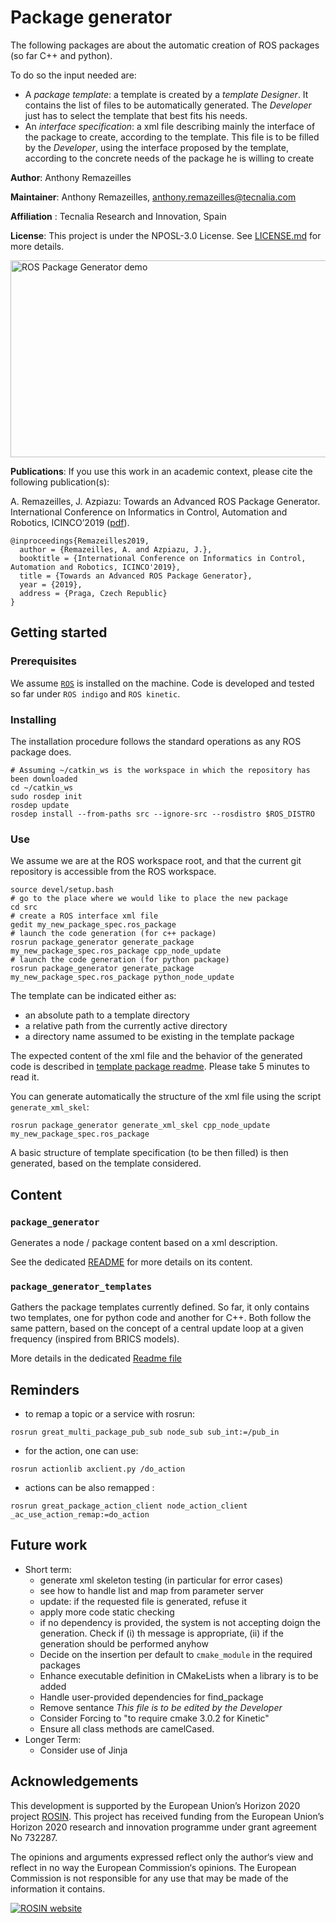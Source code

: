 # Package generator

The following packages are about the automatic creation of ROS packages (so far C++ and python).

To do so the input needed are:

* A _package template_: a template is created by a _template Designer_.
  It contains the list of files to be automatically generated.
  The _Developer_ just has to select the template that best fits his needs.
* An _interface specification_: a xml file describing mainly the interface of the package to create, according to the template.
  This file is to be filled by the _Developer_, using the interface proposed by the template, according to the concrete needs of the package he is willing to create

**Author**: Anthony Remazeilles

**Maintainer**: Anthony Remazeilles, anthony.remazeilles@tecnalia.com

**Affiliation** : Tecnalia Research and Innovation, Spain

**License**: This project is under the NPOSL-3.0 License.
See [LICENSE.md](LICENSE.md) for more details.

<a href="http://www.youtube.com/watch?feature=player_embedded&v=qsNkYGQBW8U
" target="_blank"><img src="http://img.youtube.com/vi/qsNkYGQBW8U/0.jpg"
alt="ROS Package Generator demo" width="560" height="315" border="0" /></a>

**Publications**:
If you use this work in an academic context, please cite the following publication(s):

A. Remazeilles, J. Azpiazu: Towards an Advanced ROS Package Generator.
International Conference on Informatics in Control, Automation and Robotics,
ICINCO’2019
([pdf](https://www.insticc.org/Primoris/Resources/PaperPdf.ashx?idPaper=78340)).

```
@inproceedings{Remazeilles2019,
  author = {Remazeilles, A. and Azpiazu, J.},
  booktitle = {International Conference on Informatics in Control, Automation and Robotics, ICINCO'2019},
  title = {Towards an Advanced ROS Package Generator},
  year = {2019},
  address = {Praga, Czech Republic}
}
```

## Getting started

### Prerequisites

We assume [`ROS`][ros] is installed on the machine.
Code is developed and tested so far under `ROS indigo` and `ROS kinetic`.

[ros]: http://www.ros.org/

### Installing

The installation procedure follows the standard operations as any ROS package does.

```shell
# Assuming ~/catkin_ws is the workspace in which the repository has been downloaded
cd ~/catkin_ws
sudo rosdep init
rosdep update
rosdep install --from-paths src --ignore-src --rosdistro $ROS_DISTRO
```

### Use

We assume we are at the ROS workspace root, and that the current git repository is accessible from the ROS workspace.

```shell
source devel/setup.bash
# go to the place where we would like to place the new package
cd src
# create a ROS interface xml file
gedit my_new_package_spec.ros_package
# launch the code generation (for c++ package)
rosrun package_generator generate_package my_new_package_spec.ros_package cpp_node_update
# launch the code generation (for python package)
rosrun package_generator generate_package my_new_package_spec.ros_package python_node_update
```

The template can be indicated either as:

* an absolute path to a template directory
* a relative path from the currently active directory
* a directory name assumed to be existing in the template package

The expected content of the xml file and the behavior of the generated code is described in [template package readme][template_readme].
Please take 5 minutes to read it.

You can generate automatically the structure of the xml file using the script `generate_xml_skel`:

```shell
rosrun package_generator generate_xml_skel cpp_node_update my_new_package_spec.ros_package
```

A basic structure of template specification (to be then filled) is then generated, based on the template considered.

[template_readme]: package_generator_templates/README.md

## Content

### `package_generator`

Generates a node / package content based on a xml description.

See the dedicated [README](package_generator/README.md) for more details on its content.

### `package_generator_templates`

Gathers the package templates currently defined.
So far, it only contains two templates, one for python code and another for C++.
Both follow the same pattern, based on the concept of a central update loop at a given frequency (inspired from BRICS models).

More details in the dedicated [Readme file](package_generator_templates/README.md)

## Reminders

* to remap a topic or a service with rosrun:

```shell
rosrun great_multi_package_pub_sub node_sub sub_int:=/pub_in
```

* for the action, one can use:

```shell
rosrun actionlib axclient.py /do_action
```

* actions can be also remapped :

```shell
rosrun great_package_action_client node_action_client _ac_use_action_remap:=do_action
```

## Future work

* Short term:
  * generate xml skeleton testing (in particular for error cases)
  * see how to handle list and map from parameter server
  * update: if the requested file is generated, refuse it
  * apply more code static checking
  * if no dependency is provided, the system is not accepting doign the generation.
    Check if (i) th message is appropriate, (ii) if the generation should be performed anyhow
  * Decide on the insertion per default to `cmake_module` in the required packages
  * Enhance executable definition in CMakeLists when a library is to be added
  * Handle user-provided dependencies for find_package
  * Remove sentance _This file is to be edited by the Developer_
  * Consider Forcing to "to require cmake 3.0.2 for Kinetic"
  * Ensure all class methods are camelCased.
* Longer Term:
  * Consider use of Jinja

## Acknowledgements

This development is supported by the European Union’s Horizon 2020 project [ROSIN][rosin_website].
This project has received funding from the European Union’s Horizon 2020 research and innovation programme under
grant agreement No 732287.

The opinions and arguments expressed reflect only the author‘s view and reflect in no way the European Commission‘s opinions.
The European Commission is not responsible for any use that may be made of the information it contains.

[![ROSIN website][rosin_logo]][rosin_website]

[rosin_logo]: http://rosin-project.eu/wp-content/uploads/2017/03/Logo_ROSIN_CMYK-Website.png
[rosin_website]: http://rosin-project.eu/ "Go to website"
